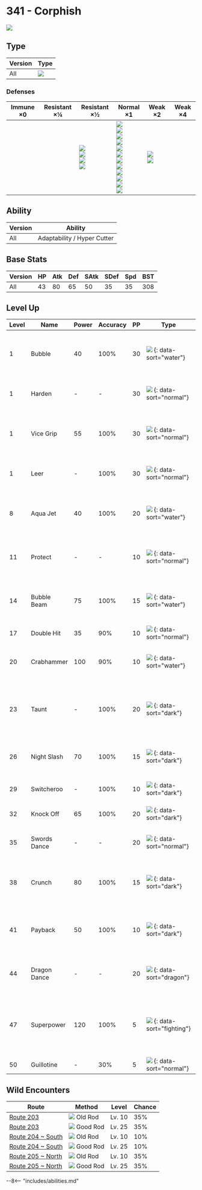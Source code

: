 # 341 - Corphish
![][341]

## Type

Version | Type
---     | ---
All     | ![][water]

### Defenses

Immune ×0 | Resistant ×¼ | Resistant ×½                                          | Normal ×1                                                                                                                                                                      | Weak ×2                         | Weak ×4
---       | ---          | ---                                                   | ---                                                                                                                                                                            | ---                             | ---
&nbsp;    | &nbsp;       | ![][steel]<br>![][fire]<br>![][water]<br>![][ice]<br> | ![][normal]<br>![][fighting]<br>![][flying]<br>![][poison]<br>![][ground]<br>![][rock]<br>![][bug]<br>![][ghost]<br>![][psychic]<br>![][dragon]<br>![][dark]<br>![][fairy]<br> | ![][grass]<br>![][electric]<br> | &nbsp;

## Ability

Version | Ability
---     | ---
All     | Adaptability / Hyper Cutter

## Base Stats

Version | HP  | Atk | Def | SAtk | SDef | Spd | BST
---     | --- | --- | --- | ---  | ---  | --- | ---
All     | 43  | 80  | 65  | 50   | 35   | 35  | 308

## Level Up

Level | Name         | Power | Accuracy | PP  | Type                                   | Damage Class                           | Description
---   | ---          | ---   | ---      | --- | ---                                    | ---                                    | ---
1     | Bubble       | 40    | 100%     | 30  | ![][water] {: data-sort="water"}       | ![][special] {: data-sort="special"}   | Has a 10% chance to lower the target's Speed by one stage.
1     | Harden       | -     | -        | 30  | ![][normal] {: data-sort="normal"}     | ![][status] {: data-sort="status"}     | Raises the user's Defense by one stage.
1     | Vice Grip    | 55    | 100%     | 30  | ![][normal] {: data-sort="normal"}     | ![][physical] {: data-sort="physical"} | Inflicts regular damage with no additional effect.
1     | Leer         | -     | 100%     | 30  | ![][normal] {: data-sort="normal"}     | ![][status] {: data-sort="status"}     | Lowers the target's Defense by one stage.
8     | Aqua Jet     | 40    | 100%     | 20  | ![][water] {: data-sort="water"}       | ![][physical] {: data-sort="physical"} | Inflicts regular damage with no additional effect.
11    | Protect      | -     | -        | 10  | ![][normal] {: data-sort="normal"}     | ![][status] {: data-sort="status"}     | Prevents any moves from hitting the user this turn.
14    | Bubble Beam  | 75    | 100%     | 15  | ![][water] {: data-sort="water"}       | ![][special] {: data-sort="special"}   | Has a 10% chance to lower the target's Speed by one stage.
17    | Double Hit   | 35    | 90%      | 10  | ![][normal] {: data-sort="normal"}     | ![][physical] {: data-sort="physical"} | Hits twice in one turn.
20    | Crabhammer   | 100   | 90%      | 10  | ![][water] {: data-sort="water"}       | ![][physical] {: data-sort="physical"} | Has an increased chance for a critical hit.
23    | Taunt        | -     | 100%     | 20  | ![][dark] {: data-sort="dark"}         | ![][status] {: data-sort="status"}     | For the next few turns, the target can only use damaging moves.
26    | Night Slash  | 70    | 100%     | 15  | ![][dark] {: data-sort="dark"}         | ![][physical] {: data-sort="physical"} | Has an increased chance for a critical hit.
29    | Switcheroo   | -     | 100%     | 10  | ![][dark] {: data-sort="dark"}         | ![][status] {: data-sort="status"}     | User and target swap items.
32    | Knock Off    | 65    | 100%     | 20  | ![][dark] {: data-sort="dark"}         | ![][physical] {: data-sort="physical"} | Target drops its held item.
35    | Swords Dance | -     | -        | 20  | ![][normal] {: data-sort="normal"}     | ![][status] {: data-sort="status"}     | Raises the user's Attack by two stages.
38    | Crunch       | 80    | 100%     | 15  | ![][dark] {: data-sort="dark"}         | ![][physical] {: data-sort="physical"} | Has a 20% chance to lower the target's Defense by one stage.
41    | Payback      | 50    | 100%     | 10  | ![][dark] {: data-sort="dark"}         | ![][physical] {: data-sort="physical"} | Power is doubled if the target has already moved this turn.
44    | Dragon Dance | -     | -        | 20  | ![][dragon] {: data-sort="dragon"}     | ![][status] {: data-sort="status"}     | Raises the user's Attack and Speed by one stage.
47    | Superpower   | 120   | 100%     | 5   | ![][fighting] {: data-sort="fighting"} | ![][physical] {: data-sort="physical"} | Lowers the user's Attack and Defense by one stage after inflicting damage.
50    | Guillotine   | -     | 30%      | 5   | ![][normal] {: data-sort="normal"}     | ![][physical] {: data-sort="physical"} | Causes a one-hit KO.

## Wild Encounters

Route               | Method                 | Level  | Chance
---                 | ---                    | ---    | ---
[Route 203]         | ![][old-rod] Old Rod   | Lv. 10 | 35%
[Route 203]         | ![][good-rod] Good Rod | Lv. 25 | 35%
[Route 204 ~ South] | ![][old-rod] Old Rod   | Lv. 10 | 10%
[Route 204 ~ South] | ![][good-rod] Good Rod | Lv. 25 | 10%
[Route 205 ~ North] | ![][old-rod] Old Rod   | Lv. 10 | 35%
[Route 205 ~ North] | ![][good-rod] Good Rod | Lv. 25 | 35%

--8<-- "includes/abilities.md"

[good-rod]: ../img/items/good-rod.png
[old-rod]: ../img/items/old-rod.png
[341]: ../img/pokemon/341.png
[normal]: ../img/types/normal.png
[fire]: ../img/types/fire.png
[fighting]: ../img/types/fighting.png
[water]: ../img/types/water.png
[flying]: ../img/types/flying.png
[grass]: ../img/types/grass.png
[poison]: ../img/types/poison.png
[electric]: ../img/types/electric.png
[ground]: ../img/types/ground.png
[psychic]: ../img/types/psychic.png
[rock]: ../img/types/rock.png
[ice]: ../img/types/ice.png
[bug]: ../img/types/bug.png
[dragon]: ../img/types/dragon.png
[ghost]: ../img/types/ghost.png
[dark]: ../img/types/dark.png
[steel]: ../img/types/steel.png
[fairy]: ../img/types/fairy.png
[physical]: ../img/types/physical.png
[special]: ../img/types/special.png
[status]: ../img/types/status.png
[Route 203]: ../../wild_pokemon/route_203/
[Route 204 ~ South]: ../../wild_pokemon/route_204__south/
[Route 205 ~ North]: ../../wild_pokemon/route_205__north/

